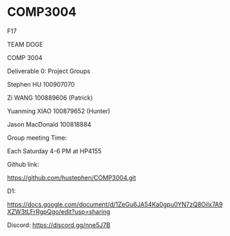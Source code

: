 # COMP3004
F17



TEAM DOGE

COMP 3004

Deliverable 0: Project Groups


Stephen HU 		100907070

Zi WANG 		100889606  (Patrick)

Yuanming XIAO 	100879652  (Hunter)

Jason MacDonald    100818884



Group meeting Time:

Each Saturday 4-6 PM at HP4155

Github link:

https://github.com/hustephen/COMP3004.git



D1:


https://docs.google.com/document/d/1ZeGu6JA54Ka0gpu0YN7zQ8Oilx7A9XZW3tLFrRgpQgo/edit?usp=sharing



Discord:
https://discord.gg/nne5J7B
